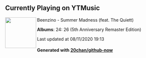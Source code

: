 ## Currently Playing on YTMusic

[<img align="left" width="100" src="https://lh3.googleusercontent.com/2FkpgrRHAXDTQpPg9P_6uHihBa3gogz3BA2L2sbQ1S_ssCOmz9XpR6-4_ZTYI3wGLWLpbFgCXODy7okR">](https://music.youtube.com/channel/UCwd5_re23yrWXn_etIjjAlg)

Beenzino - Summer Madness (feat. The Quiett)

**Albums**: 24: 26 (5th Anniversary Remaster Edition)

Last updated at 08/11/2020 19:13

#### Generated with [20chan/github-now](https://github.com/20chan/github-now)


<!--
**20chan/20chan** is a ✨ _special_ ✨ repository because its `README.md` (this file) appears on your GitHub profile.

Here are some ideas to get you started:

- 🔭 I’m currently working on ...
- 🌱 I’m currently learning ...
- 👯 I’m looking to collaborate on ...
- 🤔 I’m looking for help with ...
- 💬 Ask me about ...
- 📫 How to reach me: ...
- 😄 Pronouns: ...
- ⚡ Fun fact: ...
-->
